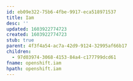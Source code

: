 ```yaml
---
id: eb09e322-75b6-4fbe-9917-eca518971537
title: Iam
desc: ''
updated: 1603922774723
created: 1603922774723
stub: true
parent: 4f3f4a54-ac7a-42d9-9124-32995af66b17
children:
  - 97d03974-3068-4153-84a4-c177799dcd61
fname: openshift.iam
hpath: openshift.iam
---
```



